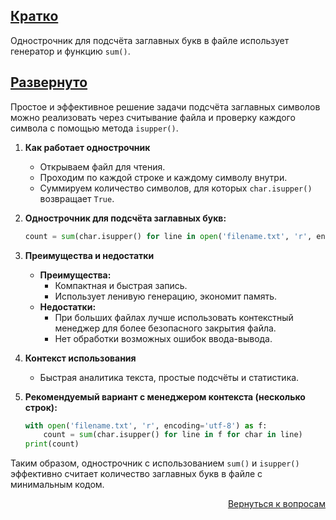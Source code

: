 ## <u>Кратко</u>

Однострочник для подсчёта заглавных букв в файле использует генератор и функцию `sum()`.

## <u>Развернуто</u>

Простое и эффективное решение задачи подсчёта заглавных символов можно реализовать через считывание файла и проверку
каждого символа с помощью метода `isupper()`.

1. **Как работает однострочник**
    - Открываем файл для чтения.
    - Проходим по каждой строке и каждому символу внутри.
    - Суммируем количество символов, для которых `char.isupper()` возвращает `True`.

2. **Однострочник для подсчёта заглавных букв:**
    ```python
    count = sum(char.isupper() for line in open('filename.txt', 'r', encoding='utf-8') for char in line)
    ```

3. **Преимущества и недостатки**
    - **Преимущества:**
        - Компактная и быстрая запись.
        - Использует ленивую генерацию, экономит память.
    - **Недостатки:**
        - При больших файлах лучше использовать контекстный менеджер для более безопасного закрытия файла.
        - Нет обработки возможных ошибок ввода-вывода.

4. **Контекст использования**
    - Быстрая аналитика текста, простые подсчёты и статистика.

5. **Рекомендуемый вариант с менеджером контекста (несколько строк):**
    ```python
    with open('filename.txt', 'r', encoding='utf-8') as f:
        count = sum(char.isupper() for line in f for char in line)
    print(count)
    ```

Таким образом, однострочник с использованием `sum()` и `isupper()` эффективно считает количество заглавных букв в файле
с минимальным кодом.

<div align="right">

[Вернуться к вопросам](../Вопросы.md)

</div>
